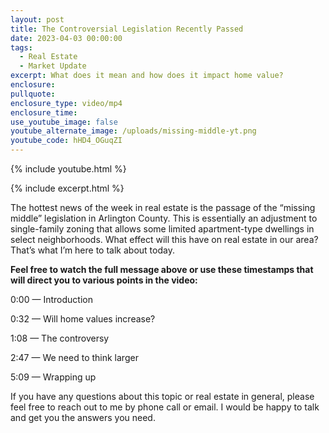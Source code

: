 ```yaml
---
layout: post
title: The Controversial Legislation Recently Passed
date: 2023-04-03 00:00:00
tags:
  - Real Estate
  - Market Update
excerpt: What does it mean and how does it impact home value?
enclosure:
pullquote:
enclosure_type: video/mp4
enclosure_time:
use_youtube_image: false
youtube_alternate_image: /uploads/missing-middle-yt.png
youtube_code: hHD4_OGuqZI
---
```

{% include youtube.html %}

{% include excerpt.html %}

The hottest news of the week in real estate is the passage of the “missing middle” legislation in Arlington County. This is essentially an adjustment to single-family zoning that allows some limited apartment-type dwellings in select neighborhoods. What effect will this have on real estate in our area? That’s what I’m here to talk about today.&nbsp;

**Feel free to watch the full message above or use these timestamps that will direct you to various points in the video:**

0:00 — Introduction&nbsp;

0:32 — Will home values increase?

1:08 — The controversy

2:47 — We need to think larger

5:09 — Wrapping up

If you have any questions about this topic or real estate in general, please feel free to reach out to me by phone call or email. I would be happy to talk and get you the answers you need.